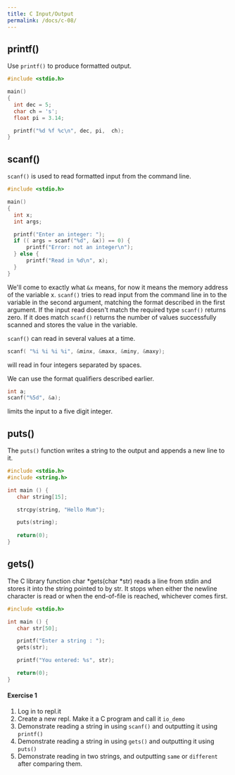 ```yaml
---
title: C Input/Output
permalink: /docs/c-08/
---
```


## printf()

Use `printf()` to produce formatted output.  

```c
#include <stdio.h>

main()
{
  int dec = 5;
  char ch = 's';
  float pi = 3.14;

  printf("%d %f %c\n", dec, pi,  ch);
}
```

## scanf()

`scanf()` is used to read formatted input from the command line.  

```c
#include <stdio.h>

main()
{
  int x;
  int args;

  printf("Enter an integer: ");
  if (( args = scanf("%d", &x)) == 0) {
      printf("Error: not an integer\n");
  } else {
      printf("Read in %d\n", x);
  }
}
```

We'll come to exactly what `&x` means, for now it means the memory address of the variable x. `scanf()` tries to read input from the command line in to the variable in the second argument, matching the format described in the first argument. If the input read doesn't match the required type `scanf()` returns zero. If it does match `scanf()` returns the number of values successfully scanned and stores the value in the variable.  

`scanf()` can read in several values at a time.  

```c
scanf( "%i %i %i %i", &minx, &maxx, &miny, &maxy);
```

will read in four integers separated by spaces.  

We can use the format qualifiers described earlier.  

```c
int a;
scanf("%5d", &a);
```

limits the input to a five digit integer.  

## puts()

The `puts()` function writes a string to the output and appends a new line to it.

```c
#include <stdio.h>
#include <string.h>

int main () {
   char string[15];

   strcpy(string, "Hello Mum");

   puts(string);
   
   return(0);
}
```

## gets()

The C library function char *gets(char *str) reads a line from stdin and stores it into the string pointed to by str. It stops when either the newline character is read or when the end-of-file is reached, whichever comes first.  

```c
#include <stdio.h>

int main () {
   char str[50];

   printf("Enter a string : ");
   gets(str);

   printf("You entered: %s", str);

   return(0);
}
```

#### Exercise 1

1. Log in to repl.it
2. Create a new repl. Make it a C program and call it `io_demo`
3. Demonstrate reading a string in using `scanf()` and outputting it using `printf()`
4. Demonstrate reading a string in using `gets()` and outputting it using `puts()`
4. Demonstrate reading in two strings, and outputting `same` or `different` after comparing them.
